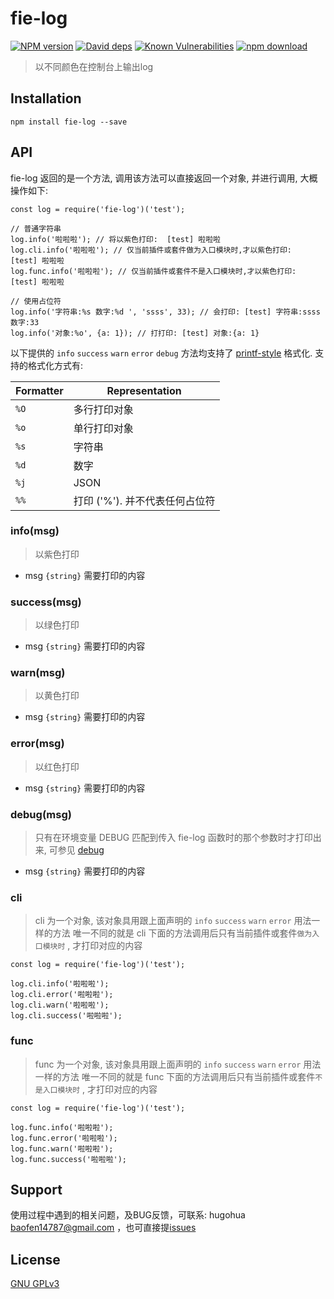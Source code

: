 # fie-log

[![NPM version][npm-image]][npm-url]
[![David deps][david-image]][david-url]
[![Known Vulnerabilities][snyk-image]][snyk-url]
[![npm download][download-image]][download-url]

[npm-image]: https://img.shields.io/npm/v/fie-log.svg?style=flat-square
[npm-url]: https://npmjs.org/package/fie-log
[david-image]: https://img.shields.io/david/cnpm/npminstall.svg?style=flat-square
[david-url]: https://david-dm.org/fieteam/fie-log
[snyk-image]: https://snyk.io/test/npm/fie-log/badge.svg?style=flat-square
[snyk-url]: https://snyk.io/test/npm/fie-log
[download-image]: https://img.shields.io/npm/dm/fie-log.svg?style=flat-square
[download-url]: https://npmjs.org/package/fie-log

> 以不同颜色在控制台上输出log


## Installation

```
npm install fie-log --save
```

## API

fie-log 返回的是一个方法, 调用该方法可以直接返回一个对象, 并进行调用, 大概操作如下:

```
const log = require('fie-log')('test');

// 普通字符串
log.info('啦啦啦'); // 将以紫色打印:  [test] 啦啦啦
log.cli.info('啦啦啦'); // 仅当前插件或套件做为入口模块时,才以紫色打印:  [test] 啦啦啦
log.func.info('啦啦啦'); // 仅当前插件或套件不是入口模块时,才以紫色打印:  [test] 啦啦啦

// 使用占位符
log.info('字符串:%s 数字:%d ', 'ssss', 33); // 会打印: [test] 字符串:ssss 数字:33
log.info('对象:%o', {a: 1}); // 打打印: [test] 对象:{a: 1}
```

以下提供的 `info` `success` `warn` `error` `debug` 方法均支持了 [printf-style](https://wikipedia.org/wiki/Printf_format_string) 格式化. 支持的格式化方式有: 

| Formatter | Representation |
|-----------|----------------|
| `%O`      | 多行打印对象 |
| `%o`      | 单行打印对象 |
| `%s`      | 字符串 |
| `%d`      | 数字 |
| `%j`      | JSON |
| `%%`      | 打印 ('%'). 并不代表任何占位符 |


### info(msg)

> 以紫色打印

- msg `{string}` 需要打印的内容

### success(msg)

> 以绿色打印

- msg `{string}` 需要打印的内容


### warn(msg)

> 以黄色打印

- msg `{string}` 需要打印的内容

### error(msg)

> 以红色打印

- msg `{string}` 需要打印的内容


### debug(msg)

> 只有在环境变量 DEBUG 匹配到传入 fie-log 函数时的那个参数时才打印出来, 可参见 [debug](https://www.npmjs.com/package/debug)

- msg `{string}` 需要打印的内容


### cli

> cli 为一个对象, 该对象具用跟上面声明的 `info` `success` `warn` `error` 用法一样的方法
> 唯一不同的就是 cli 下面的方法调用后只有当前插件或套件`做为入口模块时` , 才打印对应的内容

```
const log = require('fie-log')('test');

log.cli.info('啦啦啦');
log.cli.error('啦啦啦');
log.cli.warn('啦啦啦');
log.cli.success('啦啦啦');
```

### func

> func 为一个对象, 该对象具用跟上面声明的 `info` `success` `warn` `error` 用法一样的方法
> 唯一不同的就是 func 下面的方法调用后只有当前插件或套件`不是入口模块时` , 才打印对应的内容

```
const log = require('fie-log')('test');

log.func.info('啦啦啦');
log.func.error('啦啦啦');
log.func.warn('啦啦啦');
log.func.success('啦啦啦');
```


## Support

使用过程中遇到的相关问题，及BUG反馈，可联系: hugohua <baofen14787@gmail.com> ，也可直接提[issues](https://github.com/fieteam/fie/issues/new)

## License

[GNU GPLv3](LICENSE)

